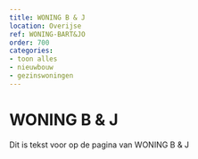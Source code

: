 ```yaml
---
title: WONING B & J
location: Overijse
ref: WONING-BART&JO
order: 700
categories:
- toon alles
- nieuwbouw
- gezinswoningen
---
```

# WONING B & J

Dit is tekst voor op de pagina van WONING B & J
